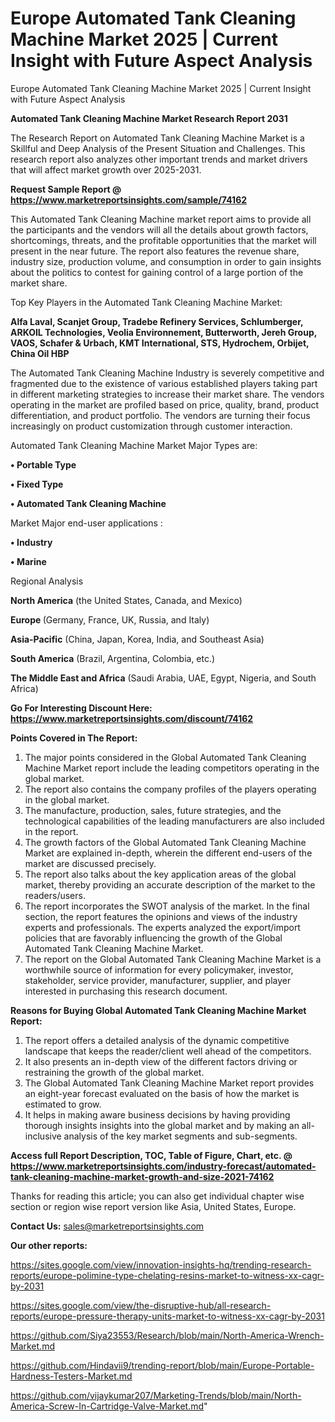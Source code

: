 # Europe Automated Tank Cleaning Machine Market 2025 | Current Insight with Future Aspect Analysis
Europe Automated Tank Cleaning Machine Market 2025 | Current Insight with Future Aspect Analysis

<strong>Automated Tank Cleaning Machine Market Research Report 2031</strong>

The Research Report on Automated Tank Cleaning Machine Market is a Skillful and Deep Analysis of the Present Situation and Challenges. This research report also analyzes other important trends and market drivers that will affect market growth over 2025-2031.

<strong>Request Sample Report @ <a href=https://www.marketreportsinsights.com/sample/74162>https://www.marketreportsinsights.com/sample/74162</a></strong>

This Automated Tank Cleaning Machine market report aims to provide all the participants and the vendors will all the details about growth factors, shortcomings, threats, and the profitable opportunities that the market will present in the near future. The report also features the revenue share, industry size, production volume, and consumption in order to gain insights about the politics to contest for gaining control of a large portion of the market share.

Top Key Players in the Automated Tank Cleaning Machine Market:

<strong>Alfa Laval, Scanjet Group, Tradebe Refinery Services, Schlumberger, ARKOIL Technologies, Veolia Environnement, Butterworth, Jereh Group, VAOS, Schafer & Urbach, KMT International, STS, Hydrochem, Orbijet, China Oil HBP</strong>

The Automated Tank Cleaning Machine Industry is severely competitive and fragmented due to the existence of various established players taking part in different marketing strategies to increase their market share. The vendors operating in the market are profiled based on price, quality, brand, product differentiation, and product portfolio. The vendors are turning their focus increasingly on product customization through customer interaction.

Automated Tank Cleaning Machine Market Major Types are:

<strong>• Portable Type

• Fixed Type

• Automated Tank Cleaning Machine</strong>

Market Major end-user applications :

<strong>• Industry

• Marine</strong>

Regional Analysis

</u><strong><b>North America</b></strong> (the United States, Canada, and Mexico)

<strong><b>Europe </b></strong>(Germany, France, UK, Russia, and Italy)

<strong><b>Asia-Pacific</b></strong> (China, Japan, Korea, India, and Southeast Asia)

<strong><b>South America</b></strong> (Brazil, Argentina, Colombia, etc.)

<strong><b>The Middle East and Africa</b></strong> (Saudi Arabia, UAE, Egypt, Nigeria, and South Africa)

<strong>Go For Interesting Discount Here: <a href=https://www.marketreportsinsights.com/discount/74162>https://www.marketreportsinsights.com/discount/74162</a></strong>

<strong>Points Covered in The Report:</strong>
<ol>
  <li>The major points considered in the Global Automated Tank Cleaning Machine Market report include the leading competitors operating in the global market.</li>
  <li>The report also contains the company profiles of the players operating in the global market.</li>
  <li>The manufacture, production, sales, future strategies, and the technological capabilities of the leading manufacturers are also included in the report.</li>
  <li>The growth factors of the Global Automated Tank Cleaning Machine Market are explained in-depth, wherein the different end-users of the market are discussed precisely.</li>
  <li>The report also talks about the key application areas of the global market, thereby providing an accurate description of the market to the readers/users.</li>
  <li>The report incorporates the SWOT analysis of the market. In the final section, the report features the opinions and views of the industry experts and professionals. The experts analyzed the export/import policies that are favorably influencing the growth of the Global Automated Tank Cleaning Machine Market.</li>
  <li>The report on the Global Automated Tank Cleaning Machine Market is a worthwhile source of information for every policymaker, investor, stakeholder, service provider, manufacturer, supplier, and player interested in purchasing this research document.</li>
</ol>
<strong>Reasons for Buying Global Automated Tank Cleaning Machine Market Report:</strong>

<ol>
  <li>The report offers a detailed analysis of the dynamic competitive landscape that keeps the reader/client well ahead of the competitors.</li>
  <li>It also presents an in-depth view of the different factors driving or restraining the growth of the global market.</li>
  <li>The Global Automated Tank Cleaning Machine Market report provides an eight-year forecast evaluated on the basis of how the market is estimated to grow.</li>
  <li>It helps in making aware business decisions by having providing thorough insights insights into the global market and by making an all-inclusive analysis of the key market segments and sub-segments.</li>
</ol>
<strong>Access full Report Description, TOC, Table of Figure, Chart, etc. @ <a href=https://www.marketreportsinsights.com/industry-forecast/automated-tank-cleaning-machine-market-growth-and-size-2021-74162>https://www.marketreportsinsights.com/industry-forecast/automated-tank-cleaning-machine-market-growth-and-size-2021-74162</a></strong>


Thanks for reading this article; you can also get individual chapter wise section or region wise report version like Asia, United States, Europe.

<strong>Contact Us:</strong>
sales@marketreportsinsights.com

<strong>Our other reports:</strong>

<a href=https://sites.google.com/view/innovation-insights-hq/trending-research-reports/europe-polimine-type-chelating-resins-market-to-witness-xx-cagr-by-2031>https://sites.google.com/view/innovation-insights-hq/trending-research-reports/europe-polimine-type-chelating-resins-market-to-witness-xx-cagr-by-2031</a>

<a href=https://sites.google.com/view/the-disruptive-hub/all-research-reports/europe-pressure-therapy-units-market-to-witness-xx-cagr-by-2031>https://sites.google.com/view/the-disruptive-hub/all-research-reports/europe-pressure-therapy-units-market-to-witness-xx-cagr-by-2031</a>

<a href=https://github.com/Siya23553/Research/blob/main/North-America-Wrench-Market.md>https://github.com/Siya23553/Research/blob/main/North-America-Wrench-Market.md</a>

<a href=https://github.com/Hindavii9/trending-report/blob/main/Europe-Portable-Hardness-Testers-Market.md>https://github.com/Hindavii9/trending-report/blob/main/Europe-Portable-Hardness-Testers-Market.md</a>

<a href=https://github.com/vijaykumar207/Marketing-Trends/blob/main/North-America-Screw-In-Cartridge-Valve-Market.md>https://github.com/vijaykumar207/Marketing-Trends/blob/main/North-America-Screw-In-Cartridge-Valve-Market.md</a>"
